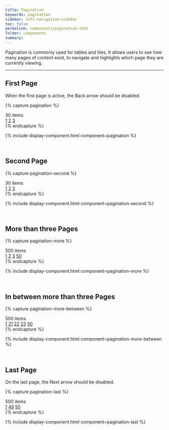 ```yaml
---
title: Pagination
keywords: pagination
sidebar: left-navigation-sidebar
toc: false
permalink: components/pagination.html
folder: components
summary:
---
```


Pagination is commonly used for tables and tiles. It allows users to see how many pages of content exist, to navigate and highlights which page they are currently viewing.

<hr>

## First Page
When the first page is active, the Back arrow should be disabled.

{% capture pagination %}
<div class="fd-pagination">
  <span class="fd-pagination__total">30 items</span>
  <nav class="fd-pagination__nav">
    <a href="#" class="fd-pagination__link fd-pagination__link--previous" aria-label="Previous"
    aria-disabled="true"></a>
    <a href="#" class="fd-pagination__link" aria-selected="true">1</a>
    <a href="#" class="fd-pagination__link">2</a>
    <a href="#" class="fd-pagination__link">3</a>
    <a href="#" class="fd-pagination__link fd-pagination__link--next" aria-label="Next"
    aria-disabled="false"></a>
  </nav>
</div>
{% endcapture %}

{% include display-component.html component=pagination %}

<br>

## Second Page

{% capture pagination-second %}
<div class="fd-pagination">
  <span class="fd-pagination__total">30 items</span>
  <nav class="fd-pagination__nav">
    <a href="#" class="fd-pagination__link fd-pagination__link--previous" aria-label="Previous"
    aria-disabled="false"></a>
    <a href="#" class="fd-pagination__link">1</a>
    <a href="#" class="fd-pagination__link" aria-selected="true">2</a>
    <a href="#" class="fd-pagination__link">3</a>
    <a href="#" class="fd-pagination__link fd-pagination__link--next" aria-label="Next"
    aria-disabled="false"></a>
  </nav>
</div>
{% endcapture %}

{% include display-component.html component=pagination-second %}

<br>

## More than three Pages

{% capture pagination-more %}
<div class="fd-pagination">
  <span class="fd-pagination__total">500 items</span>
  <nav class="fd-pagination__nav">
    <a href="#" class="fd-pagination__link fd-pagination__link--previous" aria-label="Previous"
    aria-disabled="false"></a>
    <a href="#" class="fd-pagination__link">1</a>
    <a href="#" class="fd-pagination__link" aria-selected="true">2</a>
    <a href="#" class="fd-pagination__link">3</a>
    <span class="fd-pagination__link fd-pagination__link--more" role="presentation"></span>
    <a href="#" class="fd-pagination__link">50</a>
    <a href="#" class="fd-pagination__link fd-pagination__link--next" aria-label="Next"
    aria-disabled="false"></a>
  </nav>
</div>
{% endcapture %}

{% include display-component.html component=pagination-more %}

<br>

## In between more than three Pages

{% capture pagination-more-between %}
<div class="fd-pagination">
  <span class="fd-pagination__total">500 items</span>
  <nav class="fd-pagination__nav">
    <a href="#" class="fd-pagination__link fd-pagination__link--previous" aria-label="Previous"
    aria-disabled="false"></a>
    <a href="#" class="fd-pagination__link">1</a>
    <span class="fd-pagination__link fd-pagination__link--more" role="presentation"></span>
    <a href="#" class="fd-pagination__link">21</a>
    <a href="#" class="fd-pagination__link" aria-selected="true">22</a>
    <a href="#" class="fd-pagination__link">23</a>
    <span class="fd-pagination__link fd-pagination__link--more" role="presentation"></span>
    <a href="#" class="fd-pagination__link">50</a>
    <a href="#" class="fd-pagination__link fd-pagination__link--next" aria-label="Next"
    aria-disabled="false"></a>
  </nav>
</div>
{% endcapture %}

{% include display-component.html component=pagination-more-between %}

<br>

## Last Page
On the last page, the Next arrow should be disabled.

{% capture pagination-last %}
<div class="fd-pagination">
  <span class="fd-pagination__total">500 items</span>
  <nav class="fd-pagination__nav">
    <a href="#" class="fd-pagination__link fd-pagination__link--previous" aria-label="Previous"
    aria-disabled="false"></a>
    <a href="#" class="fd-pagination__link">1</a>
    <span class="fd-pagination__link fd-pagination__link--more" role="presentation"></span>
    <a href="#" class="fd-pagination__link">49</a>
    <a href="#" class="fd-pagination__link" aria-selected="true">50</a>
    <a href="#" class="fd-pagination__link fd-pagination__link--next" aria-label="Next"
    aria-disabled="true"></a>
  </nav>
</div>
{% endcapture %}

{% include display-component.html component=pagination-last %}
